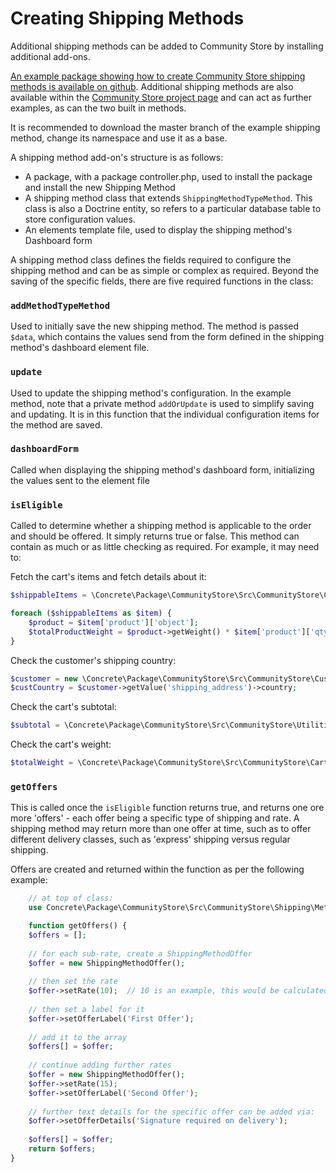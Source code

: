 # Creating Shipping Methods

Additional shipping methods can be added to Community Store by installing additional add-ons.

[An example package showing how to create Community Store shipping methods is available on github](https://github.com/concretecms-community-store/community_store_shipping_example).
Additional shipping methods are also available within the [Community Store project page](https://github.com/concretecms-community-store) and can act as further examples, as can the two built in methods.

It is recommended to download the master branch of the example shipping method, change its namespace and use it as a base.

A shipping method add-on's structure is as follows:
- A package, with a package controller.php, used to install the package and install the new Shipping Method
- A shipping method class that extends `ShippingMethodTypeMethod`. This class is also a Doctrine entity, so refers to a particular database table to store configuration values.
- An elements template file, used to display the shipping method's Dashboard form

A shipping method class defines the fields required to configure the shipping method and can be as simple or complex as required.
Beyond the saving of the specific fields, there are five required functions in the class:

### `addMethodTypeMethod`
Used to initially save the new shipping method. The method is passed `$data`, which contains the values send from the form defined in the shipping method's dashboard element file.  

### `update`
Used to update the shipping method's configuration. In the example method, note that a private method `addOrUpdate` is used to simplify saving and updating. It is in this function that the individual configuration items for the method are saved.

### `dashboardForm`
Called when displaying the shipping method's dashboard form, initializing the values sent to the element file

### `isEligible`
Called to determine whether a shipping method is applicable to the order and should be offered. It simply returns true or false.
This method can contain as much or as little checking as required. For example, it may need to:

Fetch the cart's items and fetch details about it:
``` php
$shippableItems = \Concrete\Package\CommunityStore\Src\CommunityStore\Cart\Cart::getShippableItems();

foreach ($shippableItems as $item) {
    $product = $item['product']['object'];
    $totalProductWeight = $product->getWeight() * $item['product']['qty'];
}
```

Check the customer's shipping country:
``` php
$customer = new \Concrete\Package\CommunityStore\Src\CommunityStore\Customer\Customer();
$custCountry = $customer->getValue('shipping_address')->country;
``` 

Check the cart's subtotal:
``` php
$subtotal = \Concrete\Package\CommunityStore\Src\CommunityStore\Utilities\Calculator::getSubTotal();
```
 
Check the cart's weight:
``` php
$totalWeight = \Concrete\Package\CommunityStore\Src\CommunityStore\Cart\Cart::getCartWeight();
```

### `getOffers `
This is called once the `isEligible` function returns true, and returns one ore more 'offers' - each offer being a specific type of shipping and rate.
A shipping method may return more than one offer at time, such as to offer different delivery classes, such as 'express' shipping versus regular shipping.

Offers are created and returned within the function as per the following example:
``` php
    // at top of class:
    use Concrete\Package\CommunityStore\Src\CommunityStore\Shipping\Method\ShippingMethodOffer;

    function getOffers() {
    $offers = [];
    
    // for each sub-rate, create a ShippingMethodOffer
    $offer = new ShippingMethodOffer();
    
    // then set the rate
    $offer->setRate(10);  // 10 is an example, this would be calculated
    
    // then set a label for it
    $offer->setOfferLabel('First Offer');
    
    // add it to the array
    $offers[] = $offer;
    
    // continue adding further rates
    $offer = new ShippingMethodOffer();
    $offer->setRate(15);
    $offer->setOfferLabel('Second Offer');
    
    // further text details for the specific offer can be added via:
    $offer->setOfferDetails('Signature required on delivery');
    
    $offers[] = $offer;
    return $offers;
}
```
